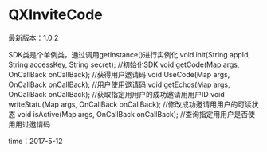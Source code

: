 # QXInviteCode
最新版本：1.0.2

SDK类是个单例类，通过调用getInstance()进行实例化
void init(String appId, String accessKey, String secret); //初始化SDK
void getCode(Map args, OnCallBack onCallBack); //获得用户邀请码
void UseCode(Map args, OnCallBack onCallBack); //用户使用邀请码
void getEchos(Map args, OnCallBack onCallBack); //获取指定⽤用户的成功邀请⽤用户ID
void writeStatu(Map args, OnCallBack onCallBack); //修改成功邀请⽤用户的可读状态
void isActive(Map args, OnCallBack onCallBack); //查询指定⽤用户是否使⽤用过邀请码

time：2017-5-12
